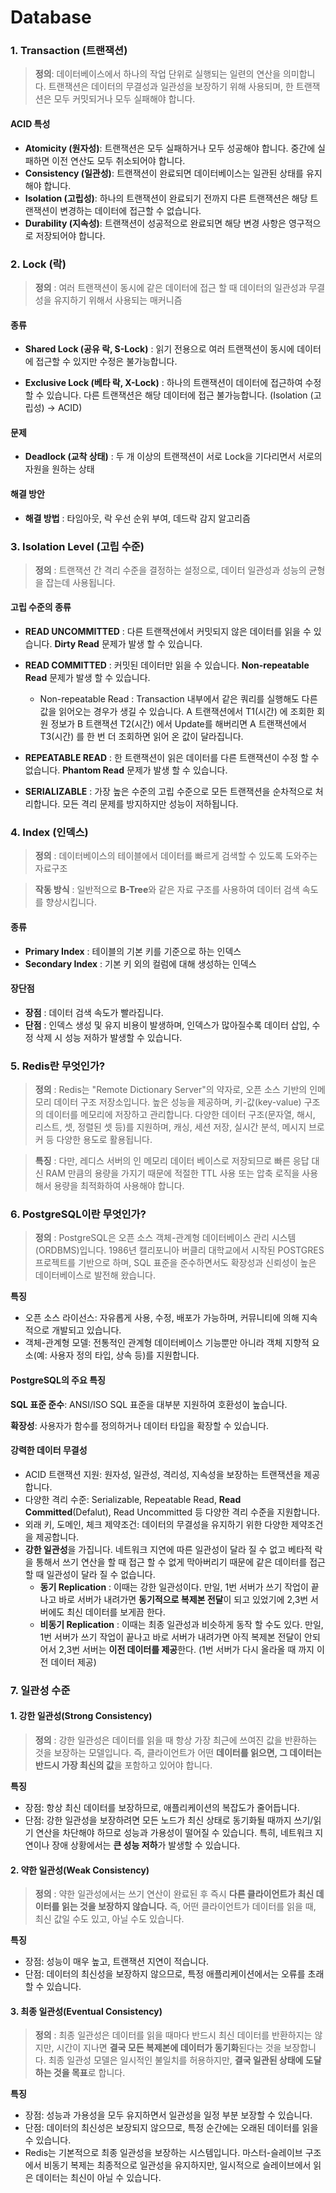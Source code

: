 # Database

### 1. Transaction (트랜잭션)

> **정의**: 데이터베이스에서 하나의 작업 단위로 실행되는 일련의 연산을 의미합니다. 트랜잭션은 데이터의 무결성과 일관성을 보장하기 위해 사용되며, 한 트랜잭션은 모두 커밋되거나 모두 실패해야 합니다.

#### ACID 특성
- **Atomicity (원자성)**: 트랜잭션은 모두 실패하거나 모두 성공해야 합니다. 중간에 실패하면 이전 연산도 모두 취소되어야 합니다.
- **Consistency (일관성)**: 트랜잭션이 완료되면 데이터베이스는 일관된 상태를 유지해야 합니다.
- **Isolation (고립성)**: 하나의 트랜잭션이 완료되기 전까지 다른 트랜잭션은 해당 트랜잭션이 변경하는 데이터에 접근할 수 없습니다.
- **Durability (지속성)**: 트랜잭션이 성공적으로 완료되면 해당 변경 사항은 영구적으로 저장되어야 합니다.

### 2. Lock (락)

> **정의** : 여러 트랜잭션이 동시에 같은 데이터에 접근 할 때 데이터의 일관성과 무결성을 유지하기 위해서 사용되는 매커니즘

#### 종류

- **Shared Lock (공유 락, S-Lock)** : 읽기 전용으로 여러 트랜잭션이 동시에 데이터에 접근할 수 있지만 수정은 불가능합니다.

- **Exclusive Lock (베타 락, X-Lock)** : 하나의 트랜잭션이 데이터에 접근하여 수정 할 수 있습니다. 다른 트랜잭션은 해당 데이터에 접근 불가능합니다. (Isolation (고립성) -> ACID)

#### 문제

- **Deadlock (교착 상태)** : 두 개 이상의 트랜잭션이 서로 Lock을 기다리면서 서로의 자원을 원하는 상태

#### 해결 방안

- **해결 방법** : 타임아웃, 락 우선 순위 부여, 데드락 감지 알고리즘 

### 3. Isolation Level (고립 수준)

> **정의** : 트랜잭션 간 격리 수준을 결정하는 설정으로, 데이터 일관성과 성능의 균형을 잡는데 사용됩니다.

#### 고립 수준의 종류

- **READ UNCOMMITTED** : 다른 트랜잭션에서 커밋되지 않은 데이터를 읽을 수 있습니다. **Dirty Read** 문제가 발생 할 수 있습니다.

- **READ COMMITTED** : 커밋된 데이터만 읽을 수 있습니다. **Non-repeatable Read** 문제가 발생 할 수 있습니다.
  - Non-repeatable Read : Transaction 내부에서 같은 쿼리를 실행해도 다른 값을 읽어오는 경우가 생길 수 있습니다. A 트랜잭션에서 T1(시간) 에 조회한 회원 정보가 B 트랜잭션 T2(시간) 에서 Update를 해버리면 A 트랜잭션에서 T3(시간) 를 한 번 더 조회하면 읽어 온 값이 달라집니다. 

- **REPEATABLE READ** : 한 트랜잭션이 읽은 데이터를 다른 트랜잭션이 수정 할 수 없습니다. **Phantom Read** 문제가 발생 할 수 있습니다.

- **SERIALIZABLE** : 가장 높은 수준의 고립 수준으로 모든 트랜잭션을 순차적으로 처리합니다. 모든 격리 문제를 방지하지만 성능이 저하됩니다.

### 4. Index (인덱스)

> **정의** : 데이터베이스의 테이블에서 데이터를 빠르게 검색할 수 있도록 도와주는 자료구조

> **작동 방식** : 일반적으로 **B-Tree**와 같은 자료 구조를 사용하여 데이터 검색 속도를 향상시킵니다.

#### 종류
- **Primary Index** : 테이블의 기본 키를 기준으로 하는 인덱스
- **Secondary Index** : 기본 키 외의 컬럼에 대해 생성하는 인덱스

#### 장단점
- **장점** : 데이터 검색 속도가 빨라집니다.
- **단점** : 인덱스 생성 및 유지 비용이 발생하며, 인덱스가 많아질수록 데이터 삽입, 수정 삭제 시 성능 저하가 발생할 수 있습니다.


### 5. Redis란 무엇인가?
> **정의** : Redis는 "Remote Dictionary Server"의 약자로, 오픈 소스 기반의 인메모리 데이터 구조 저장소입니다. 높은 성능을 제공하며, 키-값(key-value) 구조의 데이터를 메모리에 저장하고 관리합니다. 다양한 데이터 구조(문자열, 해시, 리스트, 셋, 정렬된 셋 등)를 지원하며, 캐싱, 세션 저장, 실시간 분석, 메시지 브로커 등 다양한 용도로 활용됩니다.

> **특징** : 다만, 레디스 서버의 인 메모리 데이터 베이스로 저장되므로 빠른 응답 대신 RAM 만큼의 용량을 가지기 때문에 적절한 TTL 사용 또는 압축 로직을 사용해서 용량을 최적화하여 사용해야 합니다.

### 6. PostgreSQL이란 무엇인가?
> **정의** : PostgreSQL은 오픈 소스 객체-관계형 데이터베이스 관리 시스템(ORDBMS)입니다. 1986년 캘리포니아 버클리 대학교에서 시작된 POSTGRES 프로젝트를 기반으로 하며, SQL 표준을 준수하면서도 확장성과 신뢰성이 높은 데이터베이스로 발전해 왔습니다.

**특징** 
- 오픈 소스 라이선스: 자유롭게 사용, 수정, 배포가 가능하며, 커뮤니티에 의해 지속적으로 개발되고 있습니다.
- 객체-관계형 모델: 전통적인 관계형 데이터베이스 기능뿐만 아니라 객체 지향적 요소(예: 사용자 정의 타입, 상속 등)를 지원합니다.

#### PostgreSQL의 주요 특징

**SQL 표준 준수**: ANSI/ISO SQL 표준을 대부분 지원하여 호환성이 높습니다.

**확장성**: 사용자가 함수를 정의하거나 데이터 타입을 확장할 수 있습니다.

#### 강력한 데이터 무결성

- ACID 트랜잭션 지원: 원자성, 일관성, 격리성, 지속성을 보장하는 트랜잭션을 제공합니다.
- 다양한 격리 수준: Serializable, Repeatable Read, **Read Committed**(Defalut), Read Uncommitted 등 다양한 격리 수준을 지원합니다.
- 외래 키, 도메인, 체크 제약조건: 데이터의 무결성을 유지하기 위한 다양한 제약조건을 제공합니다.
- **강한 일관성**을 가집니다. 네트워크 지연에 따른 일관성이 달라 질 수 없고 베타적 락을 통해서 쓰기 연산을 할 때 접근 할 수 없게 막아버리기 때문에 같은 데이터를 접근 할 때 일관성이 달라 질 수 없습니다.
  - **동기 Replication** : 이때는 강한 일관성이다. 만일, 1번 서버가 쓰기 작업이 끝나고 바로 서버가 내려가면 **동기적으로 복제본 전달**이 되고 있었기에 2,3번 서버에도 최신 데이터를 보게끔 한다.
  - **비동기 Replication** : 이때는 최종 일관성과 비슷하게 동작 할 수도 있다. 만일, 1번 서버가 쓰기 작업이 끝나고 바로 서버가 내려가면 아직 복제본 전달이 안되어서 2,3번 서버는 **이전 데이터를 제공**한다. (1번 서버가 다시 올라올 때 까지 이전 데이터 제공) 

### 7. 일관성 수준

#### 1. 강한 일관성(Strong Consistency)
> **정의** : 강한 일관성은 데이터를 읽을 때 항상 가장 최근에 쓰여진 값을 반환하는 것을 보장하는 모델입니다. 즉, 클라이언트가 어떤 **데이터를 읽으면, 그 데이터는 반드시 가장 최신의 값**을 포함하고 있어야 합니다.

**특징**
 - 장점: 항상 최신 데이터를 보장하므로, 애플리케이션의 복잡도가 줄어듭니다.
 - 단점: 강한 일관성을 보장하려면 모든 노드가 최신 상태로 동기화될 때까지 쓰기/읽기 연산을 차단해야 하므로 성능과 가용성이 떨어질 수 있습니다. 특히, 네트워크 지연이나 장애 상황에서는 **큰 성능 저하**가 발생할 수 있습니다.

#### 2. 약한 일관성(Weak Consistency)
> **정의** : 약한 일관성에서는 쓰기 연산이 완료된 후 즉시 **다른 클라이언트가 최신 데이터를 읽는 것을 보장하지 않습니다.** 즉, 어떤 클라이언트가 데이터를 읽을 때, 최신 값일 수도 있고, 아닐 수도 있습니다.

**특징**
- 장점: 성능이 매우 높고, 트랜잭션 지연이 적습니다.
- 단점: 데이터의 최신성을 보장하지 않으므로, 특정 애플리케이션에서는 오류를 초래할 수 있습니다.

#### 3. 최종 일관성(Eventual Consistency)
> **정의** : 최종 일관성은 데이터를 읽을 때마다 반드시 최신 데이터를 반환하지는 않지만, 시간이 지나면 **결국 모든 복제본에 데이터가 동기화**된다는 것을 보장합니다. 최종 일관성 모델은 일시적인 불일치를 허용하지만, **결국 일관된 상태에 도달하는 것을 목표**로 합니다.

**특징**
- 장점: 성능과 가용성을 모두 유지하면서 일관성을 일정 부분 보장할 수 있습니다.
- 단점: 데이터의 최신성은 보장되지 않으므로, 특정 순간에는 오래된 데이터를 읽을 수 있습니다.
- Redis는 기본적으로 최종 일관성을 보장하는 시스템입니다. 마스터-슬레이브 구조에서 비동기 복제는 최종적으로 일관성을 유지하지만, 일시적으로 슬레이브에서 읽은 데이터는 최신이 아닐 수 있습니다.
